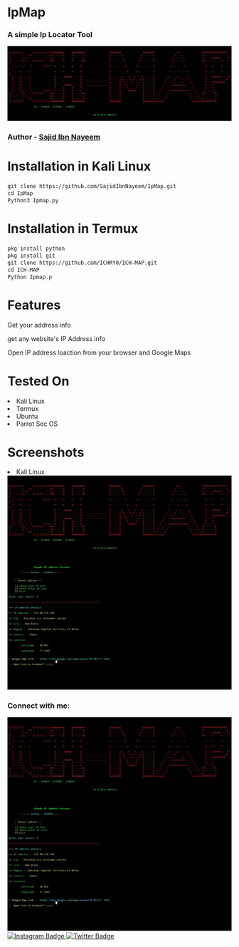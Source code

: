 # IpMap
### A simple Ip Locator Tool 
  <a href="https://github.com/ichry0">
    <img src="Screenshot_2024-12-06-21-05-42-393_com.termux-edit.jpg" alt="Github Badge"/>
  </a>

### Author - [Sajid Ibn Nayeem](https://github.com/SajidIbnNayeem)
# Installation in Kali Linux

```
git clone https://github.com/SajidIbnNayeem/IpMap.git
cd IpMap
Python3 Ipmap.py
```
# Installation in Termux

```
pkg install python
pkg install git
git clone https://github.com/ICHRY0/ICH-MAP.git
cd ICH-MAP
Python Ipmap.p
```
# Features
<p>Get your address info</p>
<p>get any website's IP Address info</p>
<p>Open IP address loaction from your browser and Google Maps</p>

# Tested On
<li> Kali Linux</li>
<li>Termux</li>
<li>Ubuntu</li>
<li>Parrot Sec OS</li>

# Screenshots
<li>Kali Linux</li>

<a href="https://github.com/ichry0">
    <img src="Screenshot_2024-12-06-21-05-13-847_com.termux-edit.jpg" alt="TOOL SCREEN SHOT"/>
  </a>

  
### Connect with me:
<div id="badges">
  <a href="https://github.com/ichry0">
    <img src=" Screenshot_2024-12-06-21-05-13-847_com.termux-edit.jpg" alt="Github Badge"/>
  </a>
  
   <a href="https://www.instagram.com/sajid_ibn_nayeem?igsh=MXdnNmttb292MnFuaQ==">
    <img src="https://img.shields.io/badge/Instagram-purple?style=for-the-badge&logo=instagram&logoColor=white" alt="Instagram Badge"/>
  </a>
   
   <a href="https://twitter.com/Sajid_nayeem_">
    <img src="https://img.shields.io/badge/Twitter-blue?style=for-the-badge&logo=twitter&logoColor=white" alt="Twitter Badge"/>
  </a>
</div>


